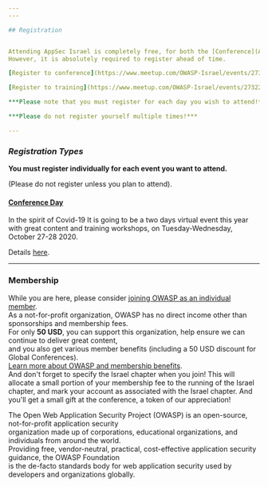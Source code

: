 ```yaml
---
---

## Registration 


Attending AppSec Israel is completely free, for both the [Conference](Agenda) and the Training.   
However, it is absolutely required to register ahead of time.   

[Register to conference](https://www.meetup.com/OWASP-Israel/events/273224114/)

[Register to training](https://www.meetup.com/OWASP-Israel/events/273224114/)

***Please note that you must register for each day you wish to attend!***  

***Please do not register yourself multiple times!***

---
```


### ***Registration Types*** 
**You must register individually for each event you want to attend.** 

(Please do not register unless you plan to attend).  
 

#### [Conference Day](Agenda)

In the spirit of Covid-19 It is going to be a two days virtual event this year with great content and training workshops, on Tuesday-Wednesday, October 27-28 2020. 
  
Details [here](Agenda).   

---

### Membership 

While you are here, please consider [joining OWASP as an individual member](https://www.owasp.org/index.php/Individual_Member).   
As a not-for-profit organization, OWASP has no direct income other than sponsorships and membership fees.  
For only **50 USD**, you can support this organization, help ensure we can continue to deliver great content,  
and you also get various member benefits (including a 50 USD discount for Global Conferences).  
[Learn more about OWASP and membership benefits](https://www.owasp.org/index.php/Individual_Member).  
And don't forget to specify the Israel chapter when you join! This will allocate a small portion of your membership fee to the running of the Israel chapter, and mark your account as associated with the Israel chapter. And you'll get a small gift at the conference, a token of our appreciation!  

The Open Web Application Security Project (OWASP) is an open-source, not-for-profit application security   
organization made up of corporations, educational organizations, and individuals from around the world.   
Providing free, vendor-neutral, practical, cost-effective application security guidance, the OWASP Foundation   
is the de-facto standards body for web application security used by developers and organizations globally.
